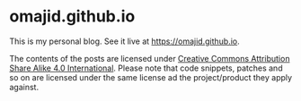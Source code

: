 # omajid.github.io

This is my personal blog. See it live at https://omajid.github.io.

The contents of the posts are licensed under [Creative Commons
Attribution Share Alike 4.0
International](https://creativecommons.org/licenses/by-sa/4.0/).
Please note that code snippets, patches and so on are licensed under
the same license ad the project/product they apply against.
